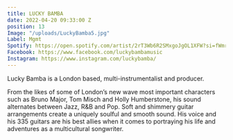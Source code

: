 ```yaml
---
title: LUCKY BAMBA
date: 2022-04-20 09:33:00 Z
position: 13
Image: "/uploads/LuckyBamba5.jpg"
Label: Mgmt
Spotify: https://open.spotify.com/artist/2rT3Wb6R2SMxgoJgOL1XFW?si=fWmrB6n3TEmqKRr1Io1Shw
Facebook: https://www.facebook.com/luckybambamusic
Instagram: https://www.instagram.com/luckybamba/
---
```


Lucky Bamba is a London based, multi-instrumentalist and producer.

From the likes of some of London’s new wave most important characters such as Bruno Major, Tom Misch and Holly Humberstone, his sound alternates between Jazz, R&B and Pop. Soft and shimmery guitar arrangements create a uniquely soulful and smooth sound. His voice and his 335 guitars are his best allies when it comes to portraying his life and adventures as a multicultural songwriter.


